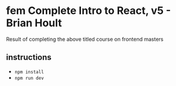 # fem Complete Intro to React, v5 - Brian Hoult

Result of completing the above titled course on frontend masters

## instructions

- `npm install`
- `npm run dev`
